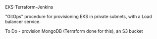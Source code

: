 EKS-Terraform-Jenkins

"GitOps" procedure for provisioning EKS in private subnets, with a Load balancer service.  

To Do - provision MongoDB (Terraform done for this), an S3 bucket

